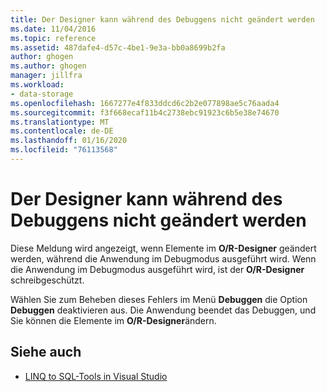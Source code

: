 ```yaml
---
title: Der Designer kann während des Debuggens nicht geändert werden
ms.date: 11/04/2016
ms.topic: reference
ms.assetid: 487dafe4-d57c-4be1-9e3a-bb0a8699b2fa
author: ghogen
ms.author: ghogen
manager: jillfra
ms.workload:
- data-storage
ms.openlocfilehash: 1667277e4f833ddcd6c2b2e077898ae5c76aada4
ms.sourcegitcommit: f3f668ecaf11b4c2738ebc91923c6b5e38e74670
ms.translationtype: MT
ms.contentlocale: de-DE
ms.lasthandoff: 01/16/2020
ms.locfileid: "76113568"
---
```

# <a name="the-designer-cannot-be-modified-while-debugging"></a>Der Designer kann während des Debuggens nicht geändert werden

Diese Meldung wird angezeigt, wenn Elemente im **O/R-Designer** geändert werden, während die Anwendung im Debugmodus ausgeführt wird. Wenn die Anwendung im Debugmodus ausgeführt wird, ist der **O/R-Designer** schreibgeschützt.

Wählen Sie zum Beheben dieses Fehlers im Menü **Debuggen** die Option **Debuggen** deaktivieren aus. Die Anwendung beendet das Debuggen, und Sie können die Elemente im **O/R-Designer**ändern.

## <a name="see-also"></a>Siehe auch

- [LINQ to SQL-Tools in Visual Studio](../data-tools/linq-to-sql-tools-in-visual-studio2.md)
